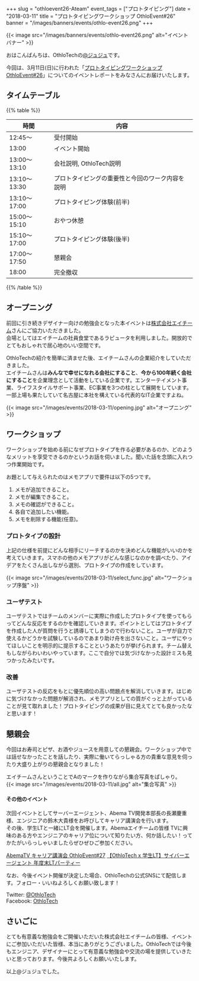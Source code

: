 +++
slug = "othloevent26-Ateam"
event_tags = ["プロトタイピング"]
date = "2018-03-11"
title = "プロトタイピングワークショップ OthloEvent#26"
banner = "/images/banners/events/othlo-event26.png"
+++

{{< image src="/images/banners/events/othlo-event26.png" alt="イベントバナー" >}}

おはこんばんちは、OthloTechの[@ジュジュ](https://twitter.com/Juju_62q)です。  

今回は、3月11日(日)に行われた「[プロトタイピングワークショップ OthloEvent#26](https://othlotech.connpass.com/event/80003/)」についてのイベントレポートをみなさんにお届けいたします。

## タイムテーブル

{{% table %}}

時間|内容
---|---
12:45〜|受付開始
13:00|イベント開始
13:00〜13:10|会社説明, OthloTech説明
13:10〜13:30|プロトタイピングの重要性と今回のワーク内容を説明
13:10〜17:00|プロトタイピング体験(前半)
15:00〜15:10|おやつ休憩
15:10〜17:00|プロトタイピング体験(後半)
17:00〜17:50|懇親会
18:00|完全撤収

{{% /table %}}

## オープニング
前回に引き続きデザイナー向けの勉強会となった本イベントは[株式会社エイチーム](http://www.a-tm.co.jp/)さんにご協力いただきました。  
会場としてはエイチームの社員食堂であるラピュータを利用しました。開放的でとてもおしゃれで居心地のいい空間です。

OthloTechの紹介を簡単に済ませた後、エイチームさんの企業紹介をしていただきました。  
エイチームさんは**みんなで幸せになれる会社にすること**、**今から100年続く会社にすること**を企業理念として活動をしている企業です。エンターテイメント事業、ライフスタイルサポート事業、EC事業を3つの柱として展開をしています。一部上場も果たしていて名古屋に本社を構えている代表的なIT企業ですよね。

{{< image src="/images/events/2018-03-11/opening.jpg" alt="オープニング" >}}

## ワークショップ
ワークショップを始める前になぜプロトタイプを作る必要があるのか、どのようなメリットを享受できるのかというお話を伺いました。聞いた話を念頭に入れつつ作業開始です。

お題として与えられたのはメモアプリで要件は以下の5つです。
1. メモが追加できること。
2. メモが編集できること。
3. メモの確認ができること。
4. 各自で追加したい機能。
5. メモを削除する機能(任意)。

### プロトタイプの設計

上記の仕様を前提にどんな相手にリーチするのかを決めどんな機能がいいのかを考えていきます。スマホの他のメモアプリがどんな感じなのかを調べたり、アイデアをたくさん出しながら選別、プロトタイプの作成をしています。

{{< image src="/images/events/2018-03-11/select_func.jpg" alt="ワークショップ序盤" >}}

### ユーザテスト

ユーザテストではチームのメンバーに実際に作成したプロトタイプを使ってもらってどんな反応をするのかを確認していきます。ポイントとしてはプロトタイプを作成した人が質問を行うと誘導してしまうので行わないこと。ユーザが自力で使えるかどうかを試験しているのであまり助け舟を出さないこと。ユーザにやってほしいことを明示的に提示することというあたりが挙げられます。チーム替えもしながらわいわいやっています。ここで自分では気づけなかった設計ミスも見つかったみたいです。

### 改善

ユーザテストの反応をもとに優先順位の高い問題点を解消していきます。はじめに気づけなかった問題が解消され、メモアプリとしての質がぐっと上がっていることが見て取れました！プロトタイピングの成果が目に見えてとても良かったなと思います！

## 懇親会
今回はお寿司とピザ、お酒やジュースを用意しての懇親会。ワークショップ中では話せなかったことを話したり、実際に働いてらっしゃる方の貴重な意見を伺ったり大盛り上がりの懇親会となりました！

エイチームさんということでAのマークを作りながら集合写真をぱしゃり。  
{{< image src="/images/events/2018-03-11/all.jpg" alt="集合写真" >}}

#### その他のイベント
次回イベントとしてサーバーエージェント、Abema TV開発本部長の長瀬慶重様、エンジニアの鈴木大貴様をお呼びしてキャリア講演会を行います。  
その後、学生LTと一緒にLT会を開催します。Abemaエイチームの皆様 TVに興味のある方やエンジニアのキャリア位について知りたい方、何か話したい！ってかたがいらっしゃいましたらぜひぜひご参加ください。

[AbemaTV キャリア講演会 OthloEvent#27](https://othlotech.connpass.com/event/80461/)
[【OthloTech x 学生LT】サイバーエージェント 年度末LTパーティー ](https://othlotech.connpass.com/event/80462/)

なお、今後イベント開催が決定した場合、OthloTechの公式SNSにて配信します。フォロー・いいねよろしくお願い致します！

Twitter: [@OthloTech](https://twitter.com/othlotech)  
Facebook: [OthloTech](https://www.facebook.com/othlotech)

## さいごに
とても有意義な勉強会をご開催いただいた株式会社エイチームの皆様、イベントにご参加いただいた皆様、本当にありがとうございました。OthloTechでは今後もエンジニア、デザイナーにとって有意義な勉強会や交流の場を提供していきたいと思っております。今後共よろしくお願いいたします。

以上@ジュジュでした。  
